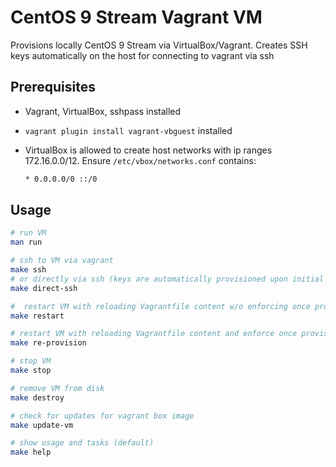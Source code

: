 # CentOS 9 Stream Vagrant VM

Provisions locally CentOS 9 Stream via VirtualBox/Vagrant.
Creates SSH keys automatically on the host for connecting to vagrant via ssh

## Prerequisites

* Vagrant, VirtualBox, sshpass installed

* `vagrant plugin install vagrant-vbguest` installed

* VirtualBox is allowed to create host networks with ip ranges 172.16.0.0/12. Ensure `/etc/vbox/networks.conf` contains:

  ```txt
  * 0.0.0.0/0 ::/0
  ```

## Usage

```bash
# run VM
man run

# ssh to VM via vagrant
make ssh
# or directly via ssh (keys are automatically provisioned upon initial VM boot)
make direct-ssh

#  restart VM with reloading Vagrantfile content w/o enforcing once provisioners
make restart

# restart VM with reloading Vagrantfile content and enforce once provisioner to run
make re-provision

# stop VM
make stop

# remove VM from disk
make destroy

# check for updates for vagrant box image
make update-vm

# show usage and tasks (default)
make help
```
